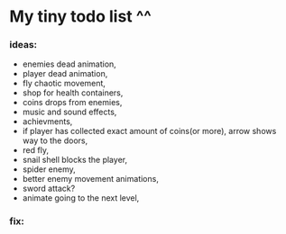  # My tiny todo list ^^
 ### ideas:
 - enemies dead animation,
 - player dead animation,
 - fly chaotic movement,
 - shop for health containers,
 - coins drops from enemies,
 - music and sound effects,
 - achievments,
 - if player has collected exact amount of coins(or more), arrow shows way to the doors,
 - red fly,
 - snail shell blocks the player,
 - spider enemy,
 - better enemy movement animations,
 - sword attack?
 - animate going to the next level,


 ### fix:

